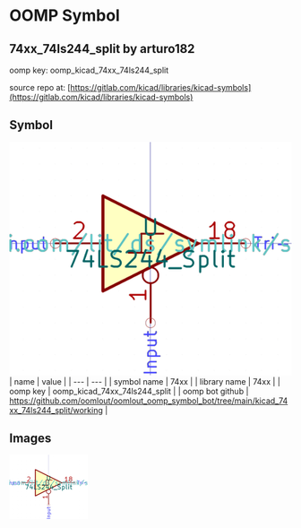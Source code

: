 # OOMP Symbol  
## 74xx_74ls244_split  by arturo182  
  
oomp key: oomp_kicad_74xx_74ls244_split  
  
source repo at: [https://gitlab.com/kicad/libraries/kicad-symbols](https://gitlab.com/kicad/libraries/kicad-symbols)  
## Symbol  
  
[![working.png](working_600.png)](working.png)  
| name | value | 
| --- | --- | 
| symbol name | 74xx | 
| library name | 74xx | 
| oomp key | oomp_kicad_74xx_74ls244_split | 
| oomp bot github | https://github.com/oomlout/oomlout_oomp_symbol_bot/tree/main/kicad_74xx_74ls244_split/working | 
## Images  
  
[![working.png](working_140.png)](working.png)  

